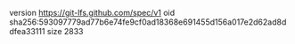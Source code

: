 version https://git-lfs.github.com/spec/v1
oid sha256:593097779ad77b6e74fe9cf0ad18368e691455d156a017e2d62ad8ddfea33111
size 2833
